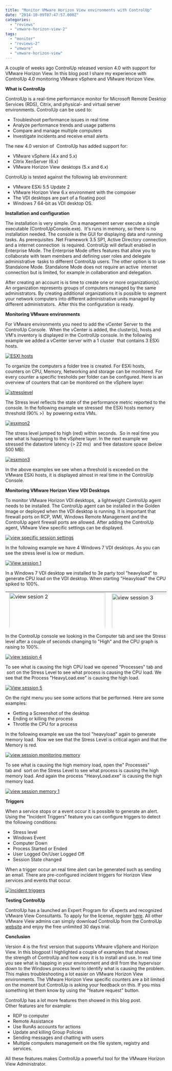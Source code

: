 ```yaml
---
title: "Monitor VMware Horizon View environments with ControlUp"
date: "2014-10-09T07:47:57.000Z"
categories: 
  - "reviews"
  - "vmware-horizon-view-2"
tags: 
  - "monitor"
  - "reviews-2"
  - "vmware"
  - "vmware-horizon-view"
---
```


A couple of weeks ago ControlUp released version 4.0 with support for VMware Horizon View. In this blog post I share my experience with ControlUp 4.0 monitoring VMware vSphere and VMware Horizon View.

**What is ControlUp**

ControlUp is a real-time performance monitor for Microsoft Remote Desktop Services (RDS), Citrix, and physical- and virtual server environments. ControlUp can be used to:

- Troubleshoot performance issues in real time
- Analyze performance trends and usage patterns
- Compare and manage multiple computers
- Investigate incidents and receive email alerts

The new 4.0 version of  ControlUp has added support for:

- VMware vSphere (4.x and 5.x)
- Citrix XenServer (6.x)
- VMware Horizon View desktops (5.x and 6.x)

ControlUp is tested against the following lab environment:

- VMware ESXi 5.5 Update 2
- VMware Horizon View 6.x environment with the composer
- The VDI desktops are part of a floating pool
- Windows 7 64-bit as VDI desktop OS.

**Installation and configuration**

The installation is very simple. On a management server execute a single executable (ControlUpConsole.exe).  It's runs in memory, so there is no installation needed. The console is the GUI for displaying data and running tasks. As prerequisites .Net Framework 3.5 SP1, Active Directory connection and a internet connection  is required. ControlUp will default enabled in Enterprise Mode. The Enterprise Mode offers features that allow you to collaborate with team members and defining user roles and delegate administrative  tasks to different ControlUp users. The other option is to use Standalone Mode. Standalone Mode does not require an active  internet connection but is limited, for example in collaboration and delegation.

After creating an account is is time to create one or more organization(s). An organization represents groups of computers managed by the same administrators. By creating additional organizations it is possible to segment your network computers into different administrative units managed by different administrators.  After this the configuration is ready.

**Monitoring VMware environments**

For VMware environments you need to add the vCenter Server to the ControlUp Console.  When the vCenter is added, the cluster(s), hosts and VM's inventory is displayed in the ControlUp console. In the following example we added a vCenter server with a 1 cluster  that contains 3 ESXi hosts.

[![ESXI hosts](images/ESXI-hosts1-1024x305.png)](https://www.ivobeerens.nl/wp-content/uploads/2014/09/ESXI-hosts1.png)

To organize the computers a folder tree is created. For ESXi hosts, counters on CPU, Memory, Networking and storage can be monitored. For every counter a specific tresholds per folder can be configured. Here is an overview of counters that can be monitored on the vSphere layer:

[![stresslevel](images/stresslevel-1024x623.png)](https://www.ivobeerens.nl/wp-content/uploads/2014/09/stresslevel.png)

The Stress level reflects the state of the performance metric reported to the console. In the following example we stressed  the ESXi hosts memory threshold (90% >)  by powering extra VMs.

[![esxmon2](images/esxmon2-1024x270.png)](https://www.ivobeerens.nl/wp-content/uploads/2014/09/esxmon2.png)

The stress level jumped to high (red) within seconds.  So in real time you see what is happening to the vSphere layer. In the next example we stressed the datastore latency (> 22 ms)  and free datastore space (below 500 MB).

[![esxmon3](images/esxmon3.png)](https://www.ivobeerens.nl/wp-content/uploads/2014/09/esxmon3.png)

In the above examples we see when a threshold is exceeded on the VMware ESXi hosts, it is displayed almost in real time in the ControlUp Console.

**Monitoring VMware Horizon View VDI Desktops**

To monitor VMware Horizon VDI desktops,  a lightweight ControlUp agent needs to be installed. The ControlUp agent can be installed in the Golden Image or deployed when the VDI desktop is running. It is important that firewall ports on RCP, WMI, Windows Remote Management and the ControlUp agent firewall ports are allowed. After adding the ControlUp agent, VMware View specific settings can be displayed.

[![view specific session settings](images/view-specific-session-settings-1024x530.png)](https://www.ivobeerens.nl/wp-content/uploads/2014/10/view-specific-session-settings.png)

In the following example we have 4 Windows 7 VDI desktops. As you can see the stress level is low or medium.

[![View session 1](images/View-session-1-1024x495.png)](https://www.ivobeerens.nl/wp-content/uploads/2014/09/View-session-1.png)

In a Windows 7 VDI desktop we installed to 3e party tool "heavyload" to generate CPU load on the VDI desktop. When starting "Heavyload" the CPU spiked to 100%.

<table style="height: 113px;" width="1020"><tbody><tr><td>&nbsp;<a href="https://www.ivobeerens.nl/wp-content/uploads/2014/09/view-sesion-2.png"><img class="wp-image-3064 size-medium aligncenter" src="images/view-sesion-2-300x122.png" alt="view sesion 2" width="300" height="122"></a></td><td>&nbsp;<a href="https://www.ivobeerens.nl/wp-content/uploads/2014/09/view-session-3.png"><img class="size-medium wp-image-3066 aligncenter" src="images/view-session-3-300x115.png" alt="view session 3" width="300" height="115"></a></td></tr></tbody></table>

In the ControlUp console we looking in the Computer tab and see the Stress level after a couple of seconds changing to "High" and the CPU graph is raising to 100%.

[![view session 4](images/view-session-4-1024x530.png)](https://www.ivobeerens.nl/wp-content/uploads/2014/09/view-session-4.png)

To see what is causing the high CPU load we opened "Processes" tab and  sort on the Stress Level to see what process is causing the CPU load. We see that the Process "HeavyLoad.exe" is causing the high load.

[![View session 5](images/View-session-5-1024x527.png)](https://www.ivobeerens.nl/wp-content/uploads/2014/09/View-session-5.png)

On the right menu you see some actions that be performed. Here are some examples:

- Getting a Screenshot of the desktop
- Ending or killing the process
- Throttle the CPU for a process

In the following example we use the tool "heavyload" again to generate memory load.  Now we see that the Stress Level is critical again and that the Memory is red.

[![view session monitoring memory](images/view-session-monitoring-memory-1024x503.png)](https://www.ivobeerens.nl/wp-content/uploads/2014/09/view-session-monitoring-memory.png)

To see what is causing the high memory load, open the" Processes" tab and  sort on the Stress Level to see what process is causing the high memory load. And again the process "HeavyLoad.exe" is causing the high memory load.

[![view session memory 1](images/view-session-memory-1-1024x498.png)](https://www.ivobeerens.nl/wp-content/uploads/2014/09/view-session-memory-1.png)

**Triggers**

When a service stops or a event occur it is possible to generate an alert. Using the "Incident Triggers" feature you can configure triggers to detect the following conditions:

- Stress level
- Windows Event
- Computer Down
- Process Started or Ended
- User Logged On/User Logged Off
- Session State changed

When a trigger occur an real time alert can be generated such as sending an email. There are pre-configured incident triggers for Horizon View services and events that occur.

[![incident triggers](images/incident-triggers-1024x486.png)](https://www.ivobeerens.nl/wp-content/uploads/2014/09/incident-triggers.png)

**Testing ControlUp**

ControlUp has a launched an Expert Program for vExperts and recognized VMware View Consultants. To apply for the license, register [here](http://www.controlup.com/products/controlup/expertprogram/). All other VMware View admins can simply download ControlUp from the ControlUp [website](http://www.controlup.com/) and enjoy the free unlimited 30 days trial.

**Conclusion**

Version 4 is the first version that supports VMware vSphere and Horizon View. In this blogpost I highlighted a couple of examples that shows the strength of ControlUp and how easy it is to install and use. In real time you see what is happing in your environment and drill from the hypervisor down to the Windows process level to identify what is causing the problem. This makes troubleshooting a lot easier on VMware Horizon View environments. The VMware Horizon View specific counters are a bit limited on the moment but ControlUp is asking your feedback on this. If you miss something let them know by using the "feature request" button.

ControlUp has a lot more features then showed in this blog post. Other features are for example:

- RDP to computer
- Remote Assistance
- Use RunAs accounts for actions
- Update and killing Group Policies
- Sending messages and chatting with users
- Multiple computers management on the file system, registry and services.

All these features makes ControlUp a powerful tool for the VMware Horizon View Administrator.
